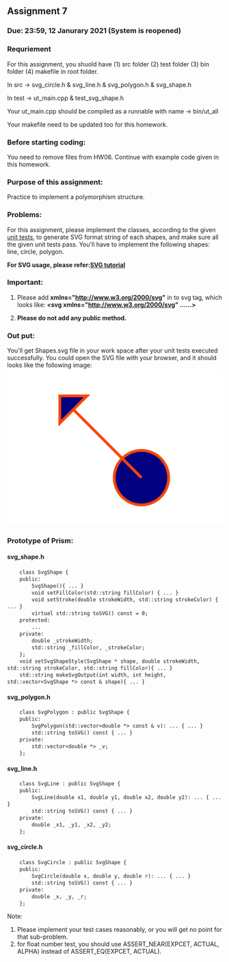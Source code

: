 ## Assignment 7

### Due: 23:59, 12 Janurary 2021 (System is reopened) 

### Requriement

For this assignment, you shuold have (1) src folder (2) test folder (3) bin folder (4) makefile in root folder.

In src -> svg_circle.h & svg_line.h & svg_polygon.h & svg_shape.h

In test -> ut_main.cpp & test_svg_shape.h

Your ut_main.cpp should be compiled as a runnable with name -> bin/ut_all

Your makefile need to be updated too for this homework.

### Before starting coding:

You need to remove files from HW06. Continue with example code given in this homework.

### Purpose of this assignment:

Practice to implement a polymorphism structure.

### Problems:

For this assignment, please implement the classes, according to the given [unit tests](https://css-gitlab.csie.ntut.edu.tw/qoolili/oop2020f_hw/-/blob/master/unit_test__1_.zip), to generate SVG format string of each shapes, and make sure all the given unit tests pass.
You'll have to implement the following shapes: line, circle, polygon.

**For SVG usage, please refer:[SVG tutorial](https://www.w3schools.com/graphics/svg_polygon.asp)**

### Important:

1. Please add **xmlns="http://www.w3.org/2000/svg"** in to svg tag, which looks like:
**<svg xmlns="http://www.w3.org/2000/svg"  ......>**

2. **Please do not add any public method.**

### Out put:
You'll get Shapes.svg file in your work space after your unit tests executed successfully. You could open the SVG file with your browser, and it should looks like the following image:
![image](Shape.jpg)

### Prototype of Prism:
#### svg_shape.h
```
    class SvgShape {
    public:
        SvgShape(){ ... }
        void setFillColor(std::string fillColor) { ... }
        void setStroke(double strokeWidth, std::string strokeColor) { ... }
        virtual std::string toSVG() const = 0;
    protected:
        ...
    private:
        double _strokeWidth;
        std::string _fillColor, _strokeColor;
    };
    void setSvgShapeStyle(SvgShape * shape, double strokeWidth, std::string strokeColor, std::string fillColor){ ... }
    std::string makeSvgOutput(int width, int height, std::vector<SvgShape *> const & shape){ ... }
```
#### svg_polygon.h
```
    class SvgPolygon : public SvgShape {
    public:
        SvgPolygon(std::vector<double *> const & v): ... { ... }
        std::string toSVG() const { ... }
    private:
        std::vector<double *> _v;
    };
```
#### svg_line.h
```
    class SvgLine : public SvgShape {
    public:
        SvgLine(double x1, double y1, double x2, double y2): ... { ... }
        std::string toSVG() const { ... }
    private:
        double _x1, _y1, _x2, _y2;
    };
```
#### svg_circle.h
```
    class SvgCircle : public SvgShape {
    public:
        SvgCircle(double x, double y, double r): ... { ... }
        std::string toSVG() const { ... }
    private:
        double _x, _y, _r;
    };
```


Note:
1. Please implement your test cases reasonably, or you will get no point for that sub-problem.
2. for float number test, you should use ASSERT_NEAR(EXPCET, ACTUAL, ALPHA) instead of ASSERT_EQ(EXPCET, ACTUAL).
